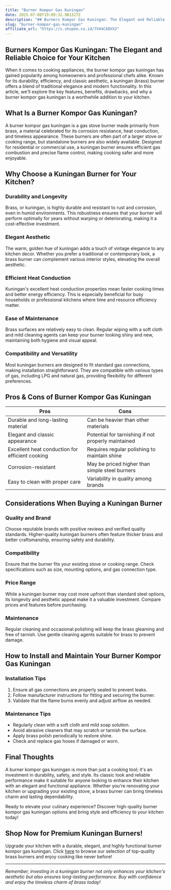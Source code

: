 ```yaml
---
title: "Burner Kompor Gas Kuningan"
date: 2025-07-08T19:09:32.981327Z
description: "## Burners Kompor Gas Kuningan: The Elegant and Reliable Choice for Your Kitchen..."
slug: "burner-kompor-gas-kuningan"
affiliate_url: "https://s.shopee.co.id/7V44C68VX2"
---
```

## Burners Kompor Gas Kuningan: The Elegant and Reliable Choice for Your Kitchen

When it comes to cooking appliances, the burner kompor gas kuningan has gained popularity among homeowners and professional chefs alike. Known for its durability, efficiency, and classic aesthetic, a kuningan (brass) burner offers a blend of traditional elegance and modern functionality. In this article, we'll explore the key features, benefits, drawbacks, and why a burner kompor gas kuningan is a worthwhile addition to your kitchen.

## What Is a Burner Kompor Gas Kuningan?

A burner kompor gas kuningan is a gas stove burner made primarily from brass, a material celebrated for its corrosion resistance, heat conduction, and timeless appearance. These burners are often part of a larger stove or cooking range, but standalone burners are also widely available. Designed for residential or commercial use, a kuningan burner ensures efficient gas combustion and precise flame control, making cooking safer and more enjoyable.

## Why Choose a Kuningan Burner for Your Kitchen?

### Durability and Longevity

Brass, or kuningan, is highly durable and resistant to rust and corrosion, even in humid environments. This robustness ensures that your burner will perform optimally for years without warping or deteriorating, making it a cost-effective investment.

### Elegant Aesthetic

The warm, golden hue of kuningan adds a touch of vintage elegance to any kitchen decor. Whether you prefer a traditional or contemporary look, a brass burner can complement various interior styles, elevating the overall aesthetic.

### Efficient Heat Conduction

Kuningan's excellent heat conduction properties mean faster cooking times and better energy efficiency. This is especially beneficial for busy households or professional kitchens where time and resource efficiency matter.

### Ease of Maintenance

Brass surfaces are relatively easy to clean. Regular wiping with a soft cloth and mild cleaning agents can keep your burner looking shiny and new, maintaining both hygiene and visual appeal.

### Compatibility and Versatility

Most kuningan burners are designed to fit standard gas connections, making installation straightforward. They are compatible with various types of gas, including LPG and natural gas, providing flexibility for different preferences.

## Pros & Cons of Burner Kompor Gas Kuningan

| **Pros** | **Cons** |
|------------|--------------|
| Durable and long-lasting material | Can be heavier than other materials |
| Elegant and classic appearance | Potential for tarnishing if not properly maintained |
| Excellent heat conduction for efficient cooking | Requires regular polishing to maintain shine |
| Corrosion-resistant | May be priced higher than simple steel burners |
| Easy to clean with proper care | Variability in quality among brands |

## Considerations When Buying a Kuningan Burner

### Quality and Brand

Choose reputable brands with positive reviews and verified quality standards. Higher-quality kuningan burners often feature thicker brass and better craftsmanship, ensuring safety and durability.

### Compatibility

Ensure that the burner fits your existing stove or cooking range. Check specifications such as size, mounting options, and gas connection type.

### Price Range

While a kuningan burner may cost more upfront than standard steel options, its longevity and aesthetic appeal make it a valuable investment. Compare prices and features before purchasing.

### Maintenance

Regular cleaning and occasional polishing will keep the brass gleaming and free of tarnish. Use gentle cleaning agents suitable for brass to prevent damage.

## How to Install and Maintain Your Burner Kompor Gas Kuningan

### Installation Tips

1. Ensure all gas connections are properly sealed to prevent leaks.
2. Follow manufacturer instructions for fitting and securing the burner.
3. Validate that the flame burns evenly and adjust airflow as needed.

### Maintenance Tips

- Regularly clean with a soft cloth and mild soap solution.
- Avoid abrasive cleaners that may scratch or tarnish the surface.
- Apply brass polish periodically to restore shine.
- Check and replace gas hoses if damaged or worn.

## Final Thoughts

A burner kompor gas kuningan is more than just a cooking tool; it's an investment in durability, safety, and style. Its classic look and reliable performance make it suitable for anyone looking to enhance their kitchen with an elegant and functional appliance. Whether you're renovating your kitchen or upgrading your existing stove, a brass burner can bring timeless charm and lasting dependability.

Ready to elevate your culinary experience? Discover high-quality burner kompor gas kuningan options and bring style and efficiency to your kitchen today!

## Shop Now for Premium Kuningan Burners!

Upgrade your kitchen with a durable, elegant, and highly functional burner kompor gas kuningan. Click [here](https://s.shopee.co.id/7V44C68VX2) to browse our selection of top-quality brass burners and enjoy cooking like never before!

---

*Remember, investing in a kuningan burner not only enhances your kitchen's aesthetic but also ensures long-lasting performance. Buy with confidence and enjoy the timeless charm of brass today!*